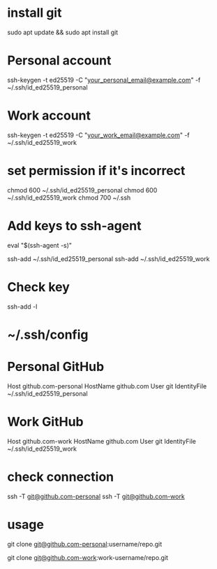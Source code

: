 # install git
sudo apt update && sudo apt install git

# Personal account
ssh-keygen -t ed25519 -C "your_personal_email@example.com" -f ~/.ssh/id_ed25519_personal

# Work account
ssh-keygen -t ed25519 -C "your_work_email@example.com" -f ~/.ssh/id_ed25519_work


# set permission if it's incorrect
chmod 600 ~/.ssh/id_ed25519_personal
chmod 600 ~/.ssh/id_ed25519_work
chmod 700 ~/.ssh


# Add keys to ssh-agent
eval "$(ssh-agent -s)"

ssh-add ~/.ssh/id_ed25519_personal
ssh-add ~/.ssh/id_ed25519_work


# Check key
ssh-add -l


# ~/.ssh/config

# Personal GitHub
Host github.com-personal
    HostName github.com
    User git
    IdentityFile ~/.ssh/id_ed25519_personal

# Work GitHub
Host github.com-work
    HostName github.com
    User git
    IdentityFile ~/.ssh/id_ed25519_work


# check connection
ssh -T git@github.com-personal
ssh -T git@github.com-work


# usage
git clone git@github.com-personal:username/repo.git

git clone git@github.com-work:work-username/repo.git
